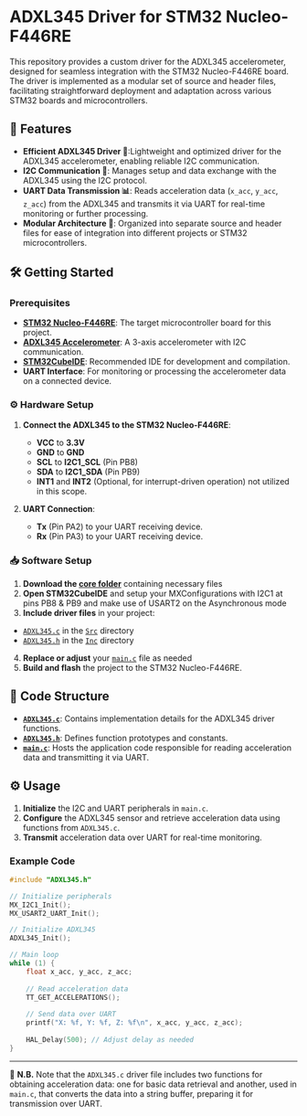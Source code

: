 # ADXL345 Driver for STM32 Nucleo-F446RE

This repository provides a custom driver for the ADXL345 accelerometer, designed for seamless integration with the STM32 Nucleo-F446RE board. The driver is implemented as a modular set of source and header files, facilitating straightforward deployment and adaptation across various STM32 boards and microcontrollers.

##  🚀 Features

- **Efficient ADXL345 Driver 📡**:Lightweight and optimized driver for the ADXL345 accelerometer, enabling reliable I2C communication.
- **I2C Communication 🔄**: Manages setup and data exchange with the ADXL345 using the I2C protocol.
- **UART Data Transmission 📊**: Reads acceleration data (`x_acc`, `y_acc`, `z_acc`) from the ADXL345 and transmits it via UART for real-time monitoring or further processing. 
- **Modular Architecture 🧩**: Organized into separate source and header files for ease of integration into different projects or STM32 microcontrollers.

## 🛠️ Getting Started

### Prerequisites

- **[STM32 Nucleo-F446RE](https://www.st.com/en/evaluation-tools/nucleo-f446re.html)**: The target microcontroller board for this project.
- **[ADXL345 Accelerometer](https://www.analog.com/media/en/technical-documentation/data-sheets/ADXL345.pdf)**: A 3-axis accelerometer with I2C communication.
- **[STM32CubeIDE](https://www.st.com/en/development-tools/stm32cubeide.html)**: Recommended IDE for development and compilation.
- **UART Interface**: For monitoring or processing the accelerometer data on a connected device.

### ⚙️ Hardware Setup

1. **Connect the ADXL345 to the STM32 Nucleo-F446RE**:
   - **VCC** to **3.3V**
   - **GND** to **GND**
   - **SCL** to **I2C1_SCL** (Pin PB8)
   - **SDA** to **I2C1_SDA** (Pin PB9)
   - **INT1** and **INT2** (Optional, for interrupt-driven operation) not utilized in this scope.

2. **UART Connection**:
   - **Tx** (Pin PA2) to your UART receiving device.
   - **Rx** (Pin PA3) to your UART receiving device.

### 📥 Software Setup

1. **Download the [core folder](Core)** containing necessary files
2. **Open STM32CubeIDE** and setup your MXConfigurations with I2C1 at pins PB8 & PB9 and make use of USART2 on the Asynchronous mode
3. **Include driver files** in your project:
* [`ADXL345.c`](Core/Src/ADXL345.c) in the [`Src`](Core/Src) directory
* [`ADXL345.h`](Core/Inc/ADXL345.h) in the [`Inc`](Core/Inc) directory
4. **Replace or adjust** your [`main.c`](Core/Src/main.c) file as needed
5. **Build and flash** the project to the STM32 Nucleo-F446RE.

## 📂 Code Structure

- **[`ADXL345.c`](Core/Src/ADXL345.c)**: Contains implementation details for the ADXL345 driver functions.
- **[`ADXL345.h`](Core/Inc/ADXL345.h)**: Defines function prototypes and constants.
- **[`main.c`](Core/Src/main.c)**: Hosts the application code responsible for reading acceleration data and transmitting it via UART.

## ⚙️ Usage

1. **Initialize** the I2C and UART peripherals in `main.c`.
2. **Configure** the ADXL345 sensor and retrieve acceleration data using functions from `ADXL345.c`.
3. **Transmit** acceleration data over UART for real-time monitoring.

### Example Code

```c
#include "ADXL345.h"

// Initialize peripherals
MX_I2C1_Init();
MX_USART2_UART_Init();

// Initialize ADXL345
ADXL345_Init();

// Main loop
while (1) {
    float x_acc, y_acc, z_acc;
    
    // Read acceleration data
    TT_GET_ACCELERATIONS();
    
    // Send data over UART
    printf("X: %f, Y: %f, Z: %f\n", x_acc, y_acc, z_acc);
    
    HAL_Delay(500); // Adjust delay as needed
}
```

---

📌 **N.B.**
Note that the `ADXL345.c` driver file includes two functions for obtaining acceleration data: one for basic data retrieval and another, used in `main.c`, that converts the data into a string buffer, preparing it for transmission over UART.
